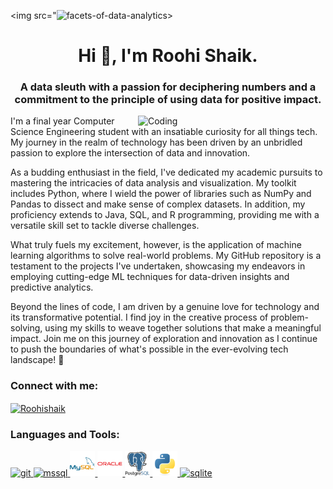 
<img src="![facets-of-data-analytics](https://github.com/Roohishaik/RoohiShaik/assets/94975857/739240ef-b284-41c6-8042-9a597ae6bc6f)>
<h1 align="center">Hi 👋, I'm Roohi Shaik.</h1> 
<h3 align="center">A data sleuth with a passion for deciphering numbers and a commitment to the principle of using data for positive impact.</h3>
<img align="right" alt="Coding" width="300" src="https://cdn.dribbble.com/users/2646423/screenshots/5507196/computer.gif">

I'm a final year Computer Science Engineering student with an insatiable curiosity for all things tech. My journey in the realm of technology has been driven by an unbridled passion to explore the intersection of data and innovation.

As a budding enthusiast in the field, I've dedicated my academic pursuits to mastering the intricacies of data analysis and visualization. My toolkit includes Python, where I wield the power of libraries such as NumPy and Pandas to dissect and make sense of complex datasets. In addition, my proficiency extends to Java, SQL, and R programming, providing me with a versatile skill set to tackle diverse challenges.

What truly fuels my excitement, however, is the application of machine learning algorithms to solve real-world problems. My GitHub repository is a testament to the projects I've undertaken, showcasing my endeavors in employing cutting-edge ML techniques for data-driven insights and predictive analytics.

Beyond the lines of code, I am driven by a genuine love for technology and its transformative potential. I find joy in the creative process of problem-solving, using my skills to weave together solutions that make a meaningful impact. Join me on this journey of exploration and innovation as I continue to push the boundaries of what's possible in the ever-evolving tech landscape! 🚀

<h3 align="left">Connect with me:</h3>
<p align="left">
<a href="http://www.linkedin.com/in/roohi-s"target="blank"><img align="center"src="https://raw.githubusercontent.com/rahuldkjain/github-profile-readme-generator/master/src/images/icons/Social/linked-in-alt.svg" alt="Roohishaik" height="30" width="40" /></a> 
</p>

<h3 align="left">Languages and Tools:</h3>
<p align="left"> <a href="https://git-scm.com/" target="_blank"> <img src="https://www.vectorlogo.zone/logos/git-scm/git-scm-icon.svg" alt="git" width="40" height="40"/> </a> <a href="https://www.microsoft.com/en-us/sql-server" target="_blank"> <img src="https://www.svgrepo.com/show/303229/microsoft-sql-server-logo.svg" alt="mssql" width="40" height="40"/> </a> <a href="https://www.mysql.com/" target="_blank"> <img src="https://raw.githubusercontent.com/devicons/devicon/master/icons/mysql/mysql-original-wordmark.svg" alt="mysql" width="40" height="40"/> </a> <a href="https://www.oracle.com/" target="_blank"> <img src="https://raw.githubusercontent.com/devicons/devicon/master/icons/oracle/oracle-original.svg" alt="oracle" width="40" height="40"/> </a> <a href="https://www.postgresql.org" target="_blank"> <img src="https://raw.githubusercontent.com/devicons/devicon/master/icons/postgresql/postgresql-original-wordmark.svg" alt="postgresql" width="40" height="40"/> </a> <a href="https://www.python.org" target="_blank"> <img src="https://raw.githubusercontent.com/devicons/devicon/master/icons/python/python-original.svg" alt="python" width="40" height="40"/> </a> <a href="https://www.sqlite.org/" target="_blank"> <img src="https://www.vectorlogo.zone/logos/sqlite/sqlite-icon.svg" alt="sqlite" width="40" height="40"/> </a> </p>








<!--
**Roohishaik/RoohiShaik** is a ✨ _special_ ✨ repository because its `README.md` (this file) appears on your GitHub profile.

Here are some ideas to get you started:

- 🔭 I’m currently working on ...
- 🌱 I’m currently learning ...
- 👯 I’m looking to collaborate on ...
- 🤔 I’m looking for help with ...
- 💬 Ask me about ...
- 📫 How to reach me: ...
- 😄 Pronouns: ...
- ⚡ Fun fact: ...
-->
